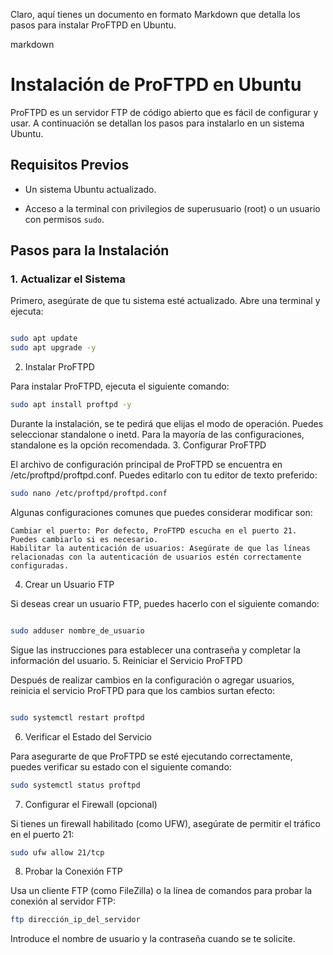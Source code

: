 Claro, aquí tienes un documento en formato Markdown que detalla los pasos para instalar ProFTPD en Ubuntu.

markdown

# Instalación de ProFTPD en Ubuntu


ProFTPD es un servidor FTP de código abierto que es fácil de configurar y usar. A continuación se detallan los pasos para instalarlo en un sistema Ubuntu.


## Requisitos Previos


- Un sistema Ubuntu actualizado.

- Acceso a la terminal con privilegios de superusuario (root) o un usuario con permisos `sudo`.


## Pasos para la Instalación


### 1. Actualizar el Sistema


Primero, asegúrate de que tu sistema esté actualizado. Abre una terminal y ejecuta:


```bash

sudo apt update
sudo apt upgrade -y
```

2. Instalar ProFTPD

Para instalar ProFTPD, ejecuta el siguiente comando:

```bash
sudo apt install proftpd -y
```
Durante la instalación, se te pedirá que elijas el modo de operación. Puedes seleccionar standalone o inetd. Para la mayoría de las configuraciones, standalone es la opción recomendada.
3. Configurar ProFTPD

El archivo de configuración principal de ProFTPD se encuentra en /etc/proftpd/proftpd.conf. Puedes editarlo con tu editor de texto preferido:

```bash
sudo nano /etc/proftpd/proftpd.conf
```
Algunas configuraciones comunes que puedes considerar modificar son:

    Cambiar el puerto: Por defecto, ProFTPD escucha en el puerto 21. Puedes cambiarlo si es necesario.
    Habilitar la autenticación de usuarios: Asegúrate de que las líneas relacionadas con la autenticación de usuarios estén correctamente configuradas.

4. Crear un Usuario FTP

Si deseas crear un usuario FTP, puedes hacerlo con el siguiente comando:

```bash

sudo adduser nombre_de_usuario
```
Sigue las instrucciones para establecer una contraseña y completar la información del usuario.
5. Reiniciar el Servicio ProFTPD

Después de realizar cambios en la configuración o agregar usuarios, reinicia el servicio ProFTPD para que los cambios surtan efecto:

```bash

sudo systemctl restart proftpd
``` 
6. Verificar el Estado del Servicio

Para asegurarte de que ProFTPD se esté ejecutando correctamente, puedes verificar su estado con el siguiente comando:

```bash
sudo systemctl status proftpd
```
7. Configurar el Firewall (opcional)

Si tienes un firewall habilitado (como UFW), asegúrate de permitir el tráfico en el puerto 21:

```bash
sudo ufw allow 21/tcp
```
8. Probar la Conexión FTP

Usa un cliente FTP (como FileZilla) o la línea de comandos para probar la conexión al servidor FTP:

```bash
ftp dirección_ip_del_servidor
```
Introduce el nombre de usuario y la contraseña cuando se te solicite.
